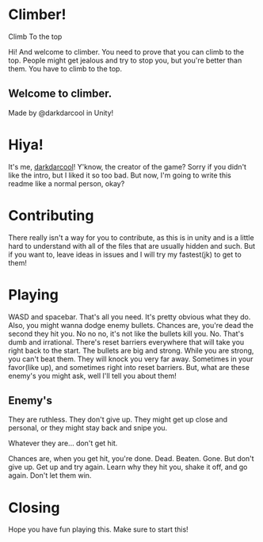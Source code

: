 # Climber!

Climb To the top

Hi! And welcome to climber. You need to prove that you can climb to the top. People might get jealous and try to stop you, but you're better than them. You have to climb to the top. 
## Welcome to climber.

Made by @darkdarcool in Unity!

# Hiya! 

It's me, [darkdarcool](https://github.com/darkdarcool)! Y'know, the creator of the game? Sorry if you didn't like the intro, but I liked it so too bad. But now, I'm going to write this readme like a normal person, okay? 

# Contributing

There really isn't a way for you to contribute, as this is in unity and is a little hard to understand with all of the files that are usually hidden and such. But if you want to, leave ideas in issues and I will try my fastest(jk) to get to them! 

# Playing 

WASD and spacebar. That's all you need. It's pretty obvious what they do. Also, you might wanna dodge enemy bullets. Chances are, you're dead the second they hit you. No no no, it's not like the bullets kill you. No. That's dumb and irrational. There's reset barriers everywhere that will take you right back to the start. The bullets are big and strong. While you are strong, you can't beat them. They will knock you very far away. Sometimes in your favor(like up), and sometimes right into reset barriers. But, what are these enemy's you might ask, well I'll tell you about them!

## Enemy's

They are ruthless. They don't give up. They might get up close and personal, or they might stay back and snipe you.

Whatever they are... don't get hit.

Chances are, when you get hit, you're done. Dead. Beaten. Gone. But don't give up. Get up and try again. Learn why they hit you, shake it off, and go again. Don't let them win.

# Closing

Hope you have fun playing this. Make sure to start this!